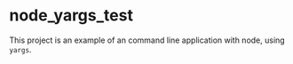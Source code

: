 # node_yargs_test
This project is an example of an command line application with node, using `yargs`.
